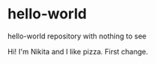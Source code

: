 # hello-world
hello-world repository with nothing to see

Hi! I'm Nikita and I like pizza.
First change.
